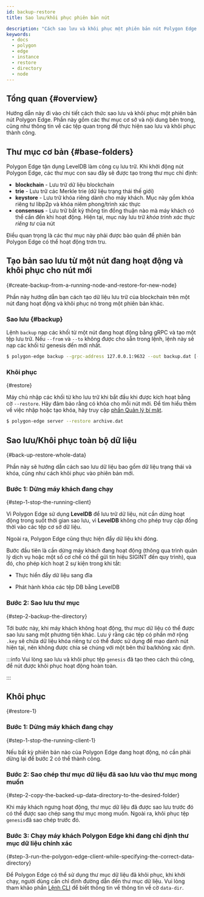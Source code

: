```yaml
---
id: backup-restore
title: Sao lưu/khôi phục phiên bản nút

description: "Cách sao lưu và khôi phục một phiên bản nút Polygon Edge.\n"
keywords:
  - docs
  - polygon
  - edge
  - instance
  - restore
  - directory
  - node
---
```


## Tổng quan {#overview}

Hướng dẫn này đi vào chi tiết cách thức sao lưu và khôi phục một phiên bản nút Polygon Edge.
 Phần này gồm các thư mục cơ sở và nội dung bên trong, cũng như thông tin về các tệp quan trọng để thực hiện sao lưu và khôi phục thành công.


## Thư mục cơ bản {#base-folders}

Polygon Edge tận dụng LevelDB làm công cụ lưu trữ.
 Khi khởi động nút Polygon Edge, các thư mục con sau đây sẽ được tạo trong thư mục chỉ định:

* **blockchain** - Lưu trữ dữ liệu blockchain
* **trie** - Lưu trữ các Merkle trie (dữ liệu trạng thái thế giới)
* **keystore** - Lưu trữ khóa riêng dành cho máy khách. Mục này gồm khóa riêng tư libp2p và khóa niêm phong/trình xác thực
* **consensus** - Lưu trữ bất kỳ thông tin đồng thuận nào mà máy khách có thể cần đến khi hoạt động. Hiện tại, mục này lưu trữ *khóa trình xác thực riêng tư* của nút

Điều quan trọng là các thư mục này phải được bảo quản để phiên bản Polygon Edge có thể hoạt động trơn tru.


## Tạo bản sao lưu từ một nút đang hoạt động và khôi phục cho nút mới
 {#create-backup-from-a-running-node-and-restore-for-new-node}

Phần này hướng dẫn bạn cách tạo dữ liệu lưu trữ của blockchain trên một nút đang hoạt động và khôi phục nó trong một phiên bản khác.


### Sao lưu {#backup}

Lệnh `backup` nạp các khối từ một nút đang hoạt động bằng gRPC và tạo một tệp lưu trữ.
 Nếu `--from` và `--to` không được cho sẵn trong lệnh, lệnh này sẽ nạp các khối từ genesis đến mới nhất.

```bash
$ polygon-edge backup --grpc-address 127.0.0.1:9632 --out backup.dat [--from 0x0] [--to 0x100]
```

### Khôi phục
 {#restore}

Máy chủ nhập các khối từ kho lưu trữ khi bắt đầu khi được kích hoạt bằng cờ `--restore`.
 Hãy đảm bảo rằng có khóa cho mỗi nút mới.
 Để tìm hiểu thêm về việc nhập hoặc tạo khóa, hãy truy cập [phần Quản lý bí mật](/docs/edge/configuration/secret-managers/set-up-aws-ssm).

```bash
$ polygon-edge server --restore archive.dat
```

## Sao lưu/Khôi phục toàn bộ dữ liệu
 {#back-up-restore-whole-data}

Phần này sẽ hướng dẫn cách sao lưu dữ liệu bao gồm dữ liệu trạng thái và khóa, cũng như cách khôi phục vào phiên bản mới.


### Bước 1: Dừng máy khách đang chạy
 {#step-1-stop-the-running-client}

Vì Polygon Edge sử dụng **LevelDB** để lưu trữ dữ liệu, nút cần dừng hoạt động trong suốt thời gian sao lưu,
 vì **LevelDB** không cho phép truy cập đồng thời vào các tệp cơ sở dữ liệu.


Ngoài ra, Polygon Edge cũng thực hiện đẩy dữ liệu khi đóng.


Bước đầu tiên là cần dừng máy khách đang hoạt động (thông qua trình quản lý dịch vụ hoặc một số cơ chế có thể gửi tín hiệu SIGINT đến quy trình),
 qua đó, cho phép kích hoạt 2 sự kiện trong khi tắt:

* Thực hiển đẩy dữ liệu sang đĩa

* Phát hành khóa các tệp DB bằng LevelDB


### Bước 2: Sao lưu thư mục
 {#step-2-backup-the-directory}

Tới bước này, khi máy khách không hoạt động, thư mục dữ liệu có thể được sao lưu sang một phương tiện khác.
 Lưu ý rằng các tệp có phần mở rộng `.key` sẽ chứa dữ liệu khóa riêng tư có thể được sử dụng để mạo danh nút hiện tại,
 nên không được chia sẻ chúng với một bên thứ ba/không xác định.


:::info
Vui lòng sao lưu và khôi phục tệp `genesis` đã tạo theo cách thủ công, để nút được khôi phục hoạt động hoàn toàn.

:::

## Khôi phục
 {#restore-1}

### Bước 1: Dừng máy khách đang chạy
 {#step-1-stop-the-running-client-1}

Nếu bất kỳ phiên bản nào của Polygon Edge đang hoạt động, nó cần phải dừng lại để bước 2 có thể thành công.


### Bước 2: Sao chép thư mục dữ liệu đã sao lưu vào thư mục mong muốn
 {#step-2-copy-the-backed-up-data-directory-to-the-desired-folder}

Khi máy khách ngưng hoạt động, thư mục dữ liệu đã được sao lưu trước đó có thể được sao chép sang thư mục mong muốn.
 Ngoài ra, khôi phục tệp `genesis`đã sao chép trước đó.


### Bước 3: Chạy máy khách Polygon Edge khi đang chỉ định thư mục dữ liệu chính xác
 {#step-3-run-the-polygon-edge-client-while-specifying-the-correct-data-directory}

Để Polygon Edge có thể sử dụng thư mục dữ liệu đã khôi phục, khi khởi chạy, người dùng cần chỉ định đường dẫn đến
 thư mục dữ liệu. Vui lòng tham khảo phần [Lệnh CLI](/docs/edge/get-started/cli-commands) để biết thông tin về thông tin về cờ `data-dir`.

